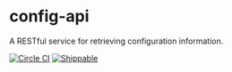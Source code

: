 # config-api
A RESTful service for retrieving configuration information.

[![Circle CI](https://circleci.com/gh/Jaaromy/config-api.svg?style=shield)](https://circleci.com/gh/Jaaromy/config-api)
[![Shippable](https://img.shields.io/shippable/565a72f31895ca44742480ed.svg)](https://app.shippable.com/projects/565a72f31895ca44742480ed)

